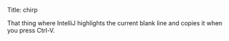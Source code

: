 Title: chirp

That thing where IntelliJ highlights the current blank line and copies it when you press Ctrl-V.
